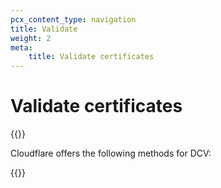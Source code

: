 ```yaml
---
pcx_content_type: navigation
title: Validate
weight: 2
meta:
    title: Validate certificates
---
```


# Validate certificates

{{<render file="_dcv-definition.md" productFolder="ssl" >}}
<br>

Cloudflare offers the following methods for DCV:
 
{{<directory-listing>}}